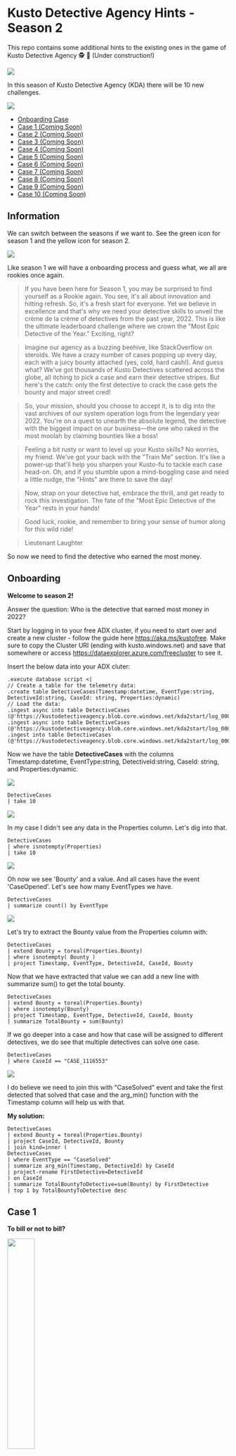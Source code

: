 # Kusto Detective Agency Hints - Season 2

This repo contains some additional hints to the existing ones in the game of Kusto Detective Agency 🕵️ 🔐 (Under construction!)

<img src="https://detective.kusto.io/img/KDA-horizontal.svg">

In this season of Kusto Detective Agency (KDA) there will be 10 new challenges.

![](KDA-S2.svg)

* [Onboarding Case](#Onboarding)
* [Case 1 (Coming Soon)](#Case-1)
* [Case 2 (Coming Soon)](#Case-2)
* [Case 3 (Coming Soon)](#Case-3)
* [Case 4 (Coming Soon)](#Case-4)
* [Case 5 (Coming Soon)](#Case-5)
* [Case 6 (Coming Soon)](#Case-6)
* [Case 7 (Coming Soon)](#Case-7)
* [Case 8 (Coming Soon)](#Case-8)
* [Case 9 (Coming Soon)](#Case-9)
* [Case 10 (Coming Soon)](#Case-10)

## Information

We can switch between the seasons if we want to. See the green icon for season 1 and the yellow icon for season 2.

![](KDA-Seasons.png)

Like season 1 we will have a onboarding process and guess what, we all are rookies once again.

> If you have been here for Season 1, you may be surprised to find yourself as a Rookie again. You see, it's all about innovation and hitting refresh. So, it's a fresh start for everyone. Yet we believe in excellence and that's why we need your detective skills to unveil the crème de la crème of detectives from the past year, 2022. This is like the ultimate leaderboard challenge where we crown the "Most Epic Detective of the Year." Exciting, right?

> Imagine our agency as a buzzing beehive, like StackOverflow on steroids. We have a crazy number of cases popping up every day, each with a juicy bounty attached (yes, cold, hard cash!). And guess what? We've got thousands of Kusto Detectives scattered across the globe, all itching to pick a case and earn their detective stripes. But here's the catch: only the first detective to crack the case gets the bounty and major street cred!

> So, your mission, should you choose to accept it, is to dig into the vast archives of our system operation logs from the legendary year 2022. You're on a quest to unearth the absolute legend, the detective with the biggest impact on our business—the one who raked in the most moolah by claiming bounties like a boss!

> Feeling a bit rusty or want to level up your Kusto skills? No worries, my friend. We've got your back with the "Train Me" section. It's like a power-up that'll help you sharpen your Kusto-fu to tackle each case head-on. Oh, and if you stumble upon a mind-boggling case and need a little nudge, the "Hints" are there to save the day!

> Now, strap on your detective hat, embrace the thrill, and get ready to rock this investigation. The fate of the "Most Epic Detective of the Year" rests in your hands!

> Good luck, rookie, and remember to bring your sense of humor along for this wild ride!

> Lieutenant Laughter

So now we need to find the detective who earned the most money.

## Onboarding

**Welcome to season 2!**

Answer the question: Who is the detective that earned most money in 2022?

Start by logging in to your free ADX cluster, if you need to start over and create a new cluster - follow the guide here https://aka.ms/kustofree. Make sure to copy the Cluster URI (ending with kusto.windows.net) and save that somewhere or access https://dataexplorer.azure.com/freecluster to see it.

Insert the below data into your ADX cluter:

```kusto
.execute database script <|
// Create a table for the telemetry data:
.create table DetectiveCases(Timestamp:datetime, EventType:string, DetectiveId:string, CaseId: string, Properties:dynamic)
// Load the data:
.ingest async into table DetectiveCases (@'https://kustodetectiveagency.blob.core.windows.net/kda2start/log_00000.csv.gz')
.ingest async into table DetectiveCases (@'https://kustodetectiveagency.blob.core.windows.net/kda2start/log_00001.csv.gz')
.ingest into table DetectiveCases (@'https://kustodetectiveagency.blob.core.windows.net/kda2start/log_00002.csv.gz')
```

Now we have the table **DetectiveCases** with the columns Timestamp:datetime, EventType:string, DetectiveId:string, CaseId: string, and Properties:dynamic.

![](DetectiveCases_table.png)

```kusto
DetectiveCases
| take 10
```

![](DetectiveCases_Take10.png)

In my case I didn't see any data in the Properties column. Let's dig into that.

```kusto
DetectiveCases
| where isnotempty(Properties)
| take 10
```

![](DetectiveCases_Prop.png)

Oh now we see 'Bounty' and a value. And all cases have the event 'CaseOpened'. Let's see how many EventTypes we have.

```kusto
DetectiveCases
| summarize count() by EventType
```

![](DetectiveCases_Events.png)

Let's try to extract the Bounty value from the Properties column with:

```kusto
DetectiveCases
| extend Bounty = toreal(Properties.Bounty)
| where isnotempty( Bounty )
| project Timestamp, EventType, DetectiveId, CaseId, Bounty
```

Now that we have extracted that value we can add a new line with summarize sum() to get the total bounty.

```kusto
DetectiveCases
| extend Bounty = toreal(Properties.Bounty)
| where isnotempty(Bounty)
| project Timestamp, EventType, DetectiveId, CaseId, Bounty
| summarize TotalBounty = sum(Bounty)
```

If we go deeper into a case and how that case will be assigned to different detectives, we do see that multiple detectives can solve one case.

```kusto
DetectiveCases
| where CaseId == "CASE_1116553"
```

![](DetectiveCases_Case.png)

I do believe we need to join this with "CaseSolved" event and take the first detected that solved that case and the arg_min() function with the Timestamp column will help us with that.

**My solution:**

```kusto
DetectiveCases
| extend Bounty = toreal(Properties.Bounty)
| project CaseId, DetectiveId, Bounty
| join kind=inner (
DetectiveCases
| where EventType == "CaseSolved"
| summarize arg_min(Timestamp, DetectiveId) by CaseId
| project-rename FirstDetective=DetectiveId
) on CaseId
| summarize TotalBountyToDetective=sum(Bounty) by FirstDetective
| top 1 by TotalBountyToDetective desc
```


## Case 1

**To bill or not to bill?**

<img src="https://detective.kusto.io/_next/image?url=https%3A%2F%2Fkda-webassets.azureedge.net%2Fimages%2Fs2_case_001_5262aa40.png&w=750&q=75" width=35% height=35%>

Answer the question - What is the total bills amount due in April?

The Kusto Detective Agency welcomes you to investigate a mystery in Digitown where water and electricity bills have doubled without explanation. Equipped with telemetry data and an SQL query, you must use your skills to uncover hidden errors and solve the perplexing situation before the upcoming mayoral election.

Ingest the below data into your free cluster:

```kusto
.execute database script <|
// The script takes ~20seconds to complete ingesting all the data.
.set-or-replace Costs <| 
    datatable(MeterType:string, Unit:string, Cost:double) [
     'Water', 'Liter', 0.001562, 
     'Electricity', 'kwH', 0.3016]
.create-merge table Consumption (Timestamp:datetime , HouseholdId:string, MeterType:string, Consumed:double)
.ingest async into table Consumption (@'https://kustodetectiveagency.blob.core.windows.net/kda2c1taxbills/log_00000.csv.gz')
.ingest async into table Consumption (@'https://kustodetectiveagency.blob.core.windows.net/kda2c1taxbills/log_00001.csv.gz')
.ingest into table Consumption (@'https://kustodetectiveagency.blob.core.windows.net/kda2c1taxbills/log_00002.csv.gz')
```

Here's the SQL query used for the calculation.

```sql
SELECT SUM(Consumed * Cost) AS TotalCost
FROM Costs
JOIN Consumption ON Costs.MeterType = Consumption.MeterType
```


## Case 2

**Catch the Phishermen**

<img src="https://detective.kusto.io/_next/image?url=https%3A%2F%2Fkda-webassets.azureedge.net%2Fimages%2Fs2_case_002_8b69d8fb.png&w=750&q=75" width=35% height=35%>

> Hey Detective,

> We've got another case that needs your expertise! The people of our city are being targeted by phishermen, and they need your help to stop them in their tracks.

> The complaints are pouring in, and people are fed up with the sudden increase in phishing calls attempting to steal their identity details. We can't let these scammers get away with it, and we need your help to catch them!

> The police have asked for our assistance, and we've got a massive data set to work with. We've got listings of all the calls that have been made during the week, and we need to find the source of the phishing calls.

> It's not going to be easy, but we know you're up for the challenge! We need you to analyze the data and use your detective skills to find any patterns or clues that could lead us to the source of these calls.

> Once we have that information, the police can take action and put a stop to these scammers once and for all! Are you ready to take on this challenge, detective?

> We've got your back, and we know you can do this! Let's catch those phishermen!

Let's jump into the data! Copy and run the following to create the PhoneCalls table. Warning, it took me almost 1,5 minute to ingest the data so be patient.

```kusto
.execute database script <|
.create-merge table PhoneCalls (Timestamp:datetime, EventType:string, CallConnectionId:string, Properties:dynamic)
.ingest async into table PhoneCalls (@'https://kustodetectiveagency.blob.core.windows.net/kda2c2phonecalls/log_00000.csv.gz')
.ingest async into table PhoneCalls (@'https://kustodetectiveagency.blob.core.windows.net/kda2c2phonecalls/log_00001.csv.gz')
// Last command is running sync, so when it finishes the data is already ingested.
// It can take about 1min to run.
.ingest into table PhoneCalls (@'https://kustodetectiveagency.blob.core.windows.net/kda2c2phonecalls/log_00002.csv.gz')
```

Let's see what we have.

```kusto
PhoneCalls
| take 10
```

![](PhoneCalls_Take10.png)

As you see we once again have the dynamic Properties column. We can with ease extract the values with dot notation - tostring(Properties.Origin).

Let's make the output easier to read and use 'project-reorder' to order the columns the way we want.

```kusto
PhoneCalls
| take 10
| extend Origin = tostring(Properties.Origin)
| extend Destination = tostring(Properties.Destination)
| extend IsHidden = tobool(Properties.IsHidden)
| extend DisconnectedBy = tostring(Properties.DisconnectedBy)
| project-reorder Timestamp,CallConnectionId,EventType,Origin,Destination,IsHidden,DisconnectedBy
```

![](PhoneCalls_Extend.png)

So we can assume that somewhere under the Origin column (that we created with the extend function) is our phishermen. And could the calls be under the 'IsHidden' property as well? 

I'm interested in when the phishermen starts working on the calls. Let's see if we can find some more information with summarize and the bin() function against the Timestamp column.

```kusto
PhoneCalls
| summarize count() by bin(Timestamp,1h)
```

![](PhoneCalls_ByBin.png)

Hmm, at least I find that there are some significant increase but doesn't mean anything yet. Could be legit calls as well, it all depends on how many calls the phishermen have made.

But having this in mind, let's see if we can use that information to see if what will help us locating the phishermen.

Let's start by looking into the 'EventType' of 'Connect' and where the caller (Origin) hides their number with 'IsHidden'.

```kusto
PhoneCalls
| extend Origin = tostring(Properties.Origin)
| extend Destination = tostring(Properties.Destination)
| extend IsHidden = tobool(Properties.IsHidden)
| extend DisconnectedBy = tostring(Properties.DisconnectedBy)
| where EventType == "Connect"
| where IsHidden == true
| summarize count() by Origin
```

![](PhoneCalls_FirstSuspects.png)

Here's our first suspects for this crime, because I do belive that the phishermen have been making a larger number of calls. Let's see if we can find some more information.

Let's add some calculation to the 'Connect' and 'Disconnect' events. We can use the datetime_diff() function to calculate the time between the events.

I have renamed the columns for the time to ConnectTime and DisconnectTime (Timestamp1 refers to the Timestamp inside of the join, and are therefore the DisconnectTime).

Where hourofday() function is great so we can only search for the time between 9 and 18.

Also added a new column called TimeDiffMinutes to see how long the calls are and I have added a filter to only show calls that are between 0 and 10 minutes long.

Let's focus on one days events, as you see in the query below I have added a filter for the 22nd of May 2023.

```kusto
PhoneCalls
| where Timestamp between (datetime(2023-05-22 00:00:00) .. datetime(2023-05-22 23:59:59))
| extend Origin = tostring(Properties.Origin)
| extend Destination = tostring(Properties.Destination)
| extend IsHidden = tobool(Properties.IsHidden)
| where EventType == "Connect"
| where IsHidden == true
| join kind=inner 
    (
        PhoneCalls
        | where EventType == "Disconnect"
        | extend DisconnectedBy = tostring(Properties.DisconnectedBy)
    ) 
        on CallConnectionId
| project ConnectTime=Timestamp,DisconnectTime=Timestamp1,CallConnectionId,Origin,Destination,DisconnectedBy,IsHidden
| extend TimeDiffMinutes = datetime_diff('minute',DisconnectTime,ConnectTime)
| where TimeDiffMinutes between (0 .. 10)
| where hourofday(ConnectTime) >= 9
| where hourofday(ConnectTime) < 18
| project-reorder TimeDiffMinutes,*
```

![](PhoneCalls_TimeDiff.png)

So we have a lot of calls that are between 0 and 10 minutes long. Let's see if we can find some more information about the calls if we add the dcount() function.

! Note that we need to remove the first where clause (where Timestamp between (datetime(2023-05-22 00:00:00) .. datetime(2023-05-22 23:59:59))) to get the correct result.

Added CountOfCalls with dcount(Destination) to see if we can identity who have been making the most calls (and of course we need to sort the output and grab top 10).

```kusto
PPhoneCalls
| extend Origin = tostring(Properties.Origin)
| extend Destination = tostring(Properties.Destination)
| extend IsHidden = tobool(Properties.IsHidden)
| where EventType == "Connect"
| where IsHidden == true
| join kind=inner 
    (
        PhoneCalls
        | where EventType == "Disconnect"
        | extend DisconnectedBy = tostring(Properties.DisconnectedBy)
    ) 
        on CallConnectionId
| project ConnectTime=Timestamp,DisconnectTime=Timestamp1,CallConnectionId,Origin,Destination,DisconnectedBy,IsHidden
| extend TimeDiffMinutes = datetime_diff('minute',DisconnectTime,ConnectTime)
| where TimeDiffMinutes between (0 .. 10)
| where hourofday(ConnectTime) >= 9
| where hourofday(ConnectTime) < 18
| project-reorder TimeDiffMinutes,*
| summarize CountOfCalls = dcount(Destination) by Origin
| sort by CountOfCalls desc 
| top 10 by CountOfCalls
```

Have we found our phishermen? 🎣
